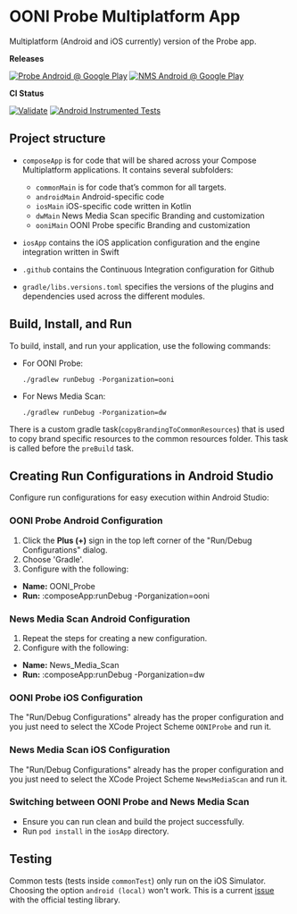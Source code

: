 # OONI Probe Multiplatform App

Multiplatform (Android and iOS currently) version of the Probe app.

**Releases**

[![Probe Android @ Google Play](https://img.shields.io/endpoint?color=2D638B&logo=google-play&logoColor=8DD8F8&url=https%3A%2F%2Fplay.cuzi.workers.dev%2Fplay%3Fi%3Dorg.openobservatory.ooniprobe%26gl%3DUS%26hl%3Den%26l%3DProbe%2520Android%2520%2540%2520Google%2520Play%26m%3D%24version)](https://play.google.com/store/apps/details?id=org.openobservatory.ooniprobe)
[![NMS Android @ Google Play](https://img.shields.io/endpoint?color=D32625&logo=google-play&logoColor=D32625&url=https%3A%2F%2Fplay.cuzi.workers.dev%2Fplay%3Fi%3Dcom.dw.ooniprobe%26gl%3DDE%26hl%3Den%26l%3DNMS%2520Android%2520%2540%2520Google%2520Play%26m%3D%24version)](https://play.google.com/store/apps/details?id=com.dw.ooniprobe)

**CI Status**

[![Validate](https://github.com/ooni/probe-multiplatform/actions/workflows/validate.yml/badge.svg)](https://github.com/ooni/probe-multiplatform/actions/workflows/validate.yml)
[![Android Instrumented Tests](https://github.com/ooni/probe-multiplatform/actions/workflows/instrumented-tests.yml/badge.svg)](https://github.com/ooni/probe-multiplatform/actions/workflows/instrumented-tests.yml)

## Project structure

* `composeApp` is for code that will be shared across your Compose Multiplatform applications.
  It contains several subfolders:
  - `commonMain` is for code that’s common for all targets.
  - `androidMain` Android-specific code
  - `iosMain` iOS-specific code written in Kotlin
  - `dwMain` News Media Scan specific Branding and customization
  - `ooniMain` OONI Probe specific Branding and customization

* `iosApp` contains the iOS application configuration and the engine integration written in Swift

* `.github` contains the Continuous Integration configuration for Github

* `gradle/libs.versions.toml` specifies the versions of the plugins and dependencies used across
  the different modules.

## Build, Install, and Run

To build, install, and run your application, use the following commands:

- For OONI Probe:
  ```
  ./gradlew runDebug -Porganization=ooni
  ```

- For News Media Scan:
  ```
  ./gradlew runDebug -Porganization=dw
  ```

There is a custom gradle task(`copyBrandingToCommonResources`) that is used to copy brand specific
resources to the common resources folder. This task is called before the `preBuild` task.

## Creating Run Configurations in Android Studio

Configure run configurations for easy execution within Android Studio:

### OONI Probe Android Configuration

1. Click the **Plus (+)** sign in the top left corner of the "Run/Debug Configurations" dialog.
2. Choose 'Gradle'.
3. Configure with the following:
- **Name:** OONI_Probe
- **Run:** :composeApp:runDebug -Porganization=ooni

### News Media Scan Android Configuration

1. Repeat the steps for creating a new configuration.
2. Configure with the following:
- **Name:** News_Media_Scan
- **Run:** :composeApp:runDebug -Porganization=dw

### OONI Probe iOS Configuration

The "Run/Debug Configurations" already has the proper configuration and you just need to select the
XCode Project Scheme `OONIProbe` and run it.

### News Media Scan iOS Configuration

The "Run/Debug Configurations" already has the proper configuration and you just need to select the
XCode Project Scheme `NewsMediaScan` and run it.

### Switching between OONI Probe and News Media Scan

- Ensure you can run clean and build the project successfully.
- Run `pod install` in the `iosApp` directory.

## Testing

Common tests (tests inside `commonTest`) only run on the iOS Simulator.
Choosing the option `android (local)` won't work. This is a current
[issue](https://www.jetbrains.com/help/kotlin-multiplatform-dev/compose-test.html#f03e048) with
the official testing library.

